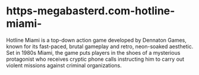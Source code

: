 # https-megabasterd.com-hotline-miami-
Hotline Miami is a top-down action game developed by Dennaton Games, known for its fast-paced, brutal gameplay and retro, neon-soaked aesthetic. Set in 1980s Miami, the game puts players in the shoes of a mysterious protagonist who receives cryptic phone calls instructing him to carry out violent missions against criminal organizations.
